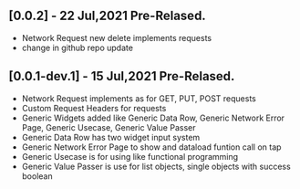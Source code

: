 ## [0.0.2] - 22 Jul,2021 Pre-Relased.

* Network Request new delete implements requests
* change in github repo update

## [0.0.1-dev.1] - 15 Jul,2021 Pre-Relased.

* Network Request implements as for GET, PUT, POST requests
* Custom Request Headers for requests
* Generic Widgets added like Generic Data Row, Generic Network Error Page, Generic Usecase, Generic Value Passer
* Generic Data Row has two widget input system
* Generic Network Error Page to show and dataload funtion call on tap
* Generic Usecase is for using like functional programming
* Generic Value Passer is use for list objects, single objects with success boolean
